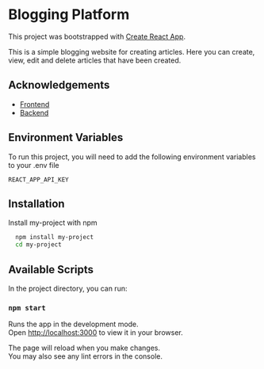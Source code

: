 # Blogging Platform

This project was bootstrapped with [Create React App](https://github.com/facebook/create-react-app).

This is a simple blogging website for creating articles. Here you can create, view, edit and delete articles that have been created.


## Acknowledgements

 - [Frontend](https://github.com/msuryasyahruli/FE-blogging-app.git)
 - [Backend](https://github.com/msuryasyahruli/BE-blogging-app.git)


## Environment Variables

To run this project, you will need to add the following environment variables to your .env file

`REACT_APP_API_KEY`


## Installation
Install my-project with npm

```bash
  npm install my-project
  cd my-project
```

## Available Scripts

In the project directory, you can run:

### `npm start`

Runs the app in the development mode.\
Open [http://localhost:3000](http://localhost:3000) to view it in your browser.

The page will reload when you make changes.\
You may also see any lint errors in the console.
